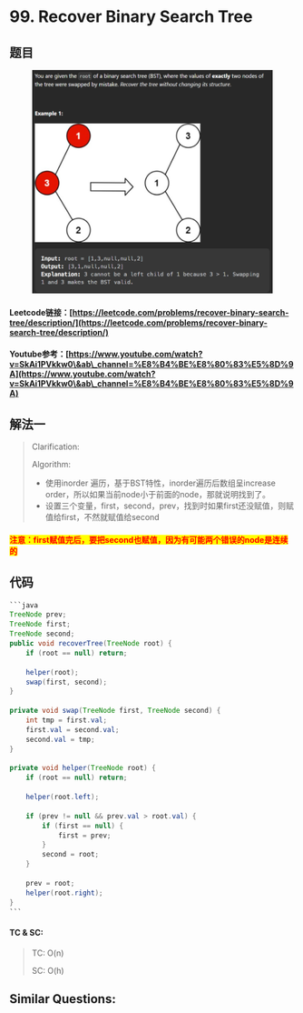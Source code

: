 # 99. Recover Binary Search Tree

## 题目

<figure><img src="../../.gitbook/assets/image (1) (9).png" alt=""><figcaption></figcaption></figure>

#### Leetcode链接：[https://leetcode.com/problems/recover-binary-search-tree/description/](https://leetcode.com/problems/recover-binary-search-tree/description/)

#### Youtube参考：[https://www.youtube.com/watch?v=SkAi1PVkkw0\&ab\_channel=%E8%B4%BE%E8%80%83%E5%8D%9A](https://www.youtube.com/watch?v=SkAi1PVkkw0\&ab\_channel=%E8%B4%BE%E8%80%83%E5%8D%9A)

## 解法一

> Clarification:&#x20;
>
> Algorithm:&#x20;
>
> * 使用inorder 遍历，基于BST特性，inorder遍历后数组呈increase order，所以如果当前node小于前面的node，那就说明找到了。
> * 设置三个变量，first，second，prev，找到时如果first还没赋值，则赋值给first，不然就赋值给second

#### <mark style="color:red;">注意：first赋值完后，要把second也赋值，因为有可能两个错误的node是连续的</mark>

## 代码

````java
```java
TreeNode prev;
TreeNode first;
TreeNode second;
public void recoverTree(TreeNode root) {
    if (root == null) return;
    
    helper(root);
    swap(first, second);
}

private void swap(TreeNode first, TreeNode second) {
    int tmp = first.val;
    first.val = second.val;
    second.val = tmp;
}

private void helper(TreeNode root) {
    if (root == null) return;
    
    helper(root.left);

    if (prev != null && prev.val > root.val) {
        if (first == null) {
            first = prev;
        }
        second = root;
    }
    
    prev = root;
    helper(root.right);
}
```
````

#### TC & SC:&#x20;

> TC: O(n)
>
> SC: O(h)

## **Similar Questions:**&#x20;
